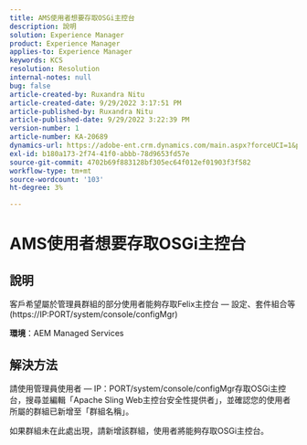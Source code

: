 ```yaml
---
title: AMS使用者想要存取OSGi主控台
description: 說明
solution: Experience Manager
product: Experience Manager
applies-to: Experience Manager
keywords: KCS
resolution: Resolution
internal-notes: null
bug: false
article-created-by: Ruxandra Nitu
article-created-date: 9/29/2022 3:17:51 PM
article-published-by: Ruxandra Nitu
article-published-date: 9/29/2022 3:22:39 PM
version-number: 1
article-number: KA-20689
dynamics-url: https://adobe-ent.crm.dynamics.com/main.aspx?forceUCI=1&pagetype=entityrecord&etn=knowledgearticle&id=0aa2b2da-0940-ed11-9db1-0022480867fb
exl-id: b180a173-2f74-41f0-abbb-78d9653fd57e
source-git-commit: 4702b69f883128bf305ec64f012ef01903f3f582
workflow-type: tm+mt
source-wordcount: '103'
ht-degree: 3%

---
```


# AMS使用者想要存取OSGi主控台

## 說明


客戶希望屬於管理員群組的部分使用者能夠存取Felix主控台 — 設定、套件組合等(https://IP:PORT/system/console/configMgr)



<b>環境</b>：AEM Managed Services


## 解決方法


請使用管理員使用者 — IP：PORT/system/console/configMgr存取OSGi主控台，搜尋並編輯「Apache Sling Web主控台安全性提供者」，並確認您的使用者所屬的群組已新增至「群組名稱」。

如果群組未在此處出現，請新增該群組，使用者將能夠存取OSGi主控台。
